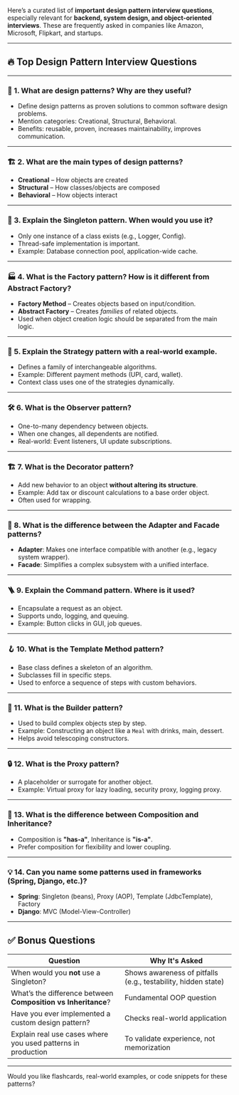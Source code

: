 Here’s a curated list of **important design pattern interview questions**, especially relevant for **backend, system design, and object-oriented interviews**. These are frequently asked in companies like Amazon, Microsoft, Flipkart, and startups.

---

## 🔥 **Top Design Pattern Interview Questions**

---

### 🔁 1. **What are design patterns? Why are they useful?**

* Define design patterns as proven solutions to common software design problems.
* Mention categories: Creational, Structural, Behavioral.
* Benefits: reusable, proven, increases maintainability, improves communication.

---

### 🏗️ 2. **What are the main types of design patterns?**

* **Creational** – How objects are created
* **Structural** – How classes/objects are composed
* **Behavioral** – How objects interact

---

### 🧰 3. **Explain the Singleton pattern. When would you use it?**

* Only one instance of a class exists (e.g., Logger, Config).
* Thread-safe implementation is important.
* Example: Database connection pool, application-wide cache.

---

### 🏭 4. **What is the Factory pattern? How is it different from Abstract Factory?**

* **Factory Method** – Creates objects based on input/condition.
* **Abstract Factory** – Creates *families* of related objects.
* Used when object creation logic should be separated from the main logic.

---

### 🧩 5. **Explain the Strategy pattern with a real-world example.**

* Defines a family of interchangeable algorithms.
* Example: Different payment methods (UPI, card, wallet).
* Context class uses one of the strategies dynamically.

---

### 🛠️ 6. **What is the Observer pattern?**

* One-to-many dependency between objects.
* When one changes, all dependents are notified.
* Real-world: Event listeners, UI update subscriptions.

---

### 🏗️ 7. **What is the Decorator pattern?**

* Add new behavior to an object **without altering its structure**.
* Example: Add tax or discount calculations to a base order object.
* Often used for wrapping.

---

### 🔁 8. **What is the difference between the Adapter and Facade patterns?**

* **Adapter**: Makes one interface compatible with another (e.g., legacy system wrapper).
* **Facade**: Simplifies a complex subsystem with a unified interface.

---

### 🪜 9. **Explain the Command pattern. Where is it used?**

* Encapsulate a request as an object.
* Supports undo, logging, and queuing.
* Example: Button clicks in GUI, job queues.

---

### 🪝 10. **What is the Template Method pattern?**

* Base class defines a skeleton of an algorithm.
* Subclasses fill in specific steps.
* Used to enforce a sequence of steps with custom behaviors.

---

### 👣 11. **What is the Builder pattern?**

* Used to build complex objects step by step.
* Example: Constructing an object like a `Meal` with drinks, main, dessert.
* Helps avoid telescoping constructors.

---

### 🔒 12. **What is the Proxy pattern?**

* A placeholder or surrogate for another object.
* Example: Virtual proxy for lazy loading, security proxy, logging proxy.

---

### 🔁 13. **What is the difference between Composition and Inheritance?**

* Composition is **"has-a"**, Inheritance is **"is-a"**.
* Prefer composition for flexibility and lower coupling.

---

### 💡 14. **Can you name some patterns used in frameworks (Spring, Django, etc.)?**

* **Spring**: Singleton (beans), Proxy (AOP), Template (JdbcTemplate), Factory
* **Django**: MVC (Model-View-Controller)

---

## ✅ Bonus Questions

| Question                                                      | Why It's Asked                                                |
| ------------------------------------------------------------- | ------------------------------------------------------------- |
| When would you **not** use a Singleton?                       | Shows awareness of pitfalls (e.g., testability, hidden state) |
| What’s the difference between **Composition vs Inheritance**? | Fundamental OOP question                                      |
| Have you ever implemented a custom design pattern?            | Checks real-world application                                 |
| Explain real use cases where you used patterns in production  | To validate experience, not memorization                      |

---

Would you like flashcards, real-world examples, or code snippets for these patterns?
